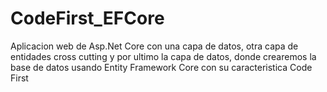 # CodeFirst_EFCore
Aplicacion web de Asp.Net Core con una capa de datos, otra capa de entidades cross cutting y por ultimo la capa de datos, donde crearemos la base de datos usando Entity Framework Core con su caracteristica Code First
